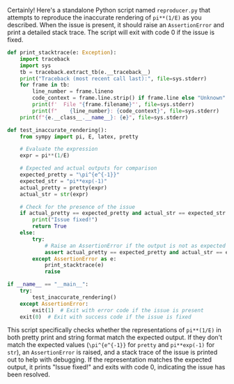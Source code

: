Certainly! Here's a standalone Python script named `reproducer.py` that attempts to reproduce the inaccurate rendering of `pi**(1/E)` as you described. When the issue is present, it should raise an `AssertionError` and print a detailed stack trace. The script will exit with code 0 if the issue is fixed.

```python
def print_stacktrace(e: Exception):
    import traceback
    import sys
    tb = traceback.extract_tb(e.__traceback__)
    print("Traceback (most recent call last):", file=sys.stderr)
    for frame in tb:
        line_number = frame.lineno
        code_context = frame.line.strip() if frame.line else "Unknown"
        print(f'  File "{frame.filename}"', file=sys.stderr)
        print(f"    {line_number}: {code_context}", file=sys.stderr)
    print(f"{e.__class__.__name__}: {e}", file=sys.stderr)

def test_inaccurate_rendering():
    from sympy import pi, E, latex, pretty

    # Evaluate the expression
    expr = pi**(1/E)

    # Expected and actual outputs for comparison
    expected_pretty = "\pi^{e^{-1}}"
    expected_str = "pi**exp(-1)"
    actual_pretty = pretty(expr)
    actual_str = str(expr)

    # Check for the presence of the issue
    if actual_pretty == expected_pretty and actual_str == expected_str:
        print("Issue fixed!")
        return True
    else:
        try:
            # Raise an AssertionError if the output is not as expected
            assert actual_pretty == expected_pretty and actual_str == expected_str, "Inaccurate rendering detected!"
        except AssertionError as e:
            print_stacktrace(e)
            raise

if __name__ == "__main__":
    try:
        test_inaccurate_rendering()
    except AssertionError:
        exit(1)  # Exit with error code if the issue is present
    exit(0)  # Exit with success code if the issue is fixed
```

This script specifically checks whether the representations of `pi**(1/E)` in both pretty print and string format match the expected output. If they don't match the expected values (`\pi^{e^{-1}}` for `pretty` and `pi**exp(-1)` for `str`), an `AssertionError` is raised, and a stack trace of the issue is printed out to help with debugging. If the representation matches the expected output, it prints "Issue fixed!" and exits with code 0, indicating the issue has been resolved.